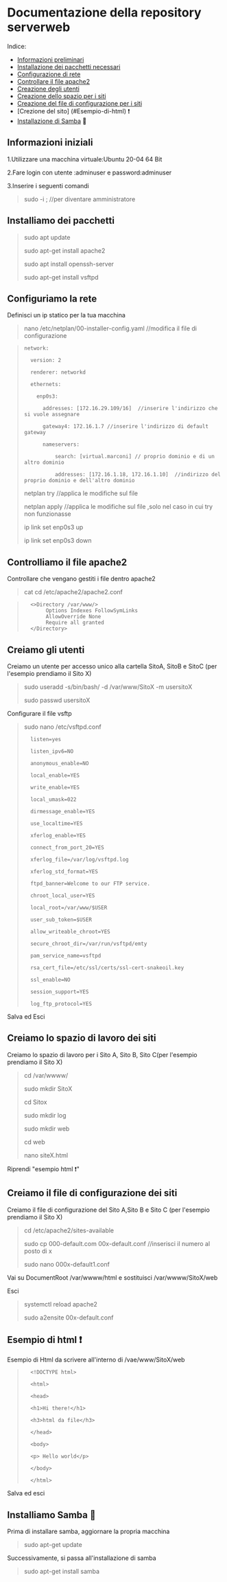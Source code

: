 
# Documentazione della repository serverweb

Indice:
 - [Informazioni preliminari](#Informazioni-iniziali)<br>
 - [Installazione dei pacchetti necessari](#Installiamo-dei-pacchetti)<br> 
 - [Configurazione di rete](#Configuriamo-la-rete)<br>
 - [Controllare il file apache2](#Controlliamo-il-file-apache2)<br>
 - [Creazione degli utenti](#Creiamo-gli-utenti)<br>
 - [Creazione dello spazio per i siti](#Creiamo-lo-spazio-di-lavoro-dei-siti)<br>
 - [Creazione del file di configurazione per i siti](#Creiamo-il-file-di-configurazione-dei-siti)<br>
 - [Crezione del sito]  (#Esempio-di-html) :exclamation: <br>
 - [Installazione di Samba](#Installiamo-Samba) :woman_dancing:
 
 ## Informazioni iniziali

1.Utilizzare una macchina virtuale:Ubuntu 20-04 64 Bit

2.Fare login con utente :adminuser e password:adminuser

3.Inserire i seguenti comandi

>sudo -i ; //per diventare amministratore

## Installiamo dei pacchetti

>sudo apt update
>
>sudo apt-get install apache2
>
>sudo apt install openssh-server
>
>sudo apt-get install vsftpd

## Configuriamo la rete

Definisci un ip statico per la tua macchina

>nano /etc/netplan/00-installer-config.yaml //modifica il file di configurazione

>
>
>     network:
>
>       version: 2
>
>       renderer: networkd
>
>       ethernets:
>
>         enp0s3:
>     
>           addresses: [172.16.29.109/16]  //inserire l'indirizzo che si vuole assegnare
>
>           gateway4: 172.16.1.7 //inserire l'indirizzo di default gateway
>
>           nameservers:
>
>               search: [virtual.marconi] // proprio dominio e di un altro dominio
>
>               addresses: [172.16.1.18, 172.16.1.10]  //indirizzo del proprio dominio e dell'altro dominio
>
>netplan try //applica le modifiche sul file
>
>netplan apply //applica le modifiche sul file ,solo nel caso in cui try non funzionasse
>
>ip link set enp0s3 up
>
>ip link set enp0s3 down

## Controlliamo il file apache2

Controllare che vengano gestiti i file dentro apache2

>cat cd /etc/apache2/apache2.conf
>

>
>       <>Directory /var/www/>
>            Options Indexes FollowSymLinks
>            AllowOverride None
>            Require all granted
>       </Directory>
>

## Creiamo gli utenti

Creiamo un utente per accesso unico alla cartella SitoA, SitoB e SitoC (per l'esempio prendiamo il Sito X)

>sudo useradd -s/bin/bash/ -d /var/www/SitoX -m usersitoX
>
> sudo passwd usersitoX
>
Configurare il file vsftp
>
>sudo nano /etc/vsftpd.conf
>
>
>       listen=yes
>
>       listen_ipv6=NO
>
>       anonymous_enable=NO
>
>       local_enable=YES
>
>       write_enable=YES
>
>       local_umask=022
>
>       dirmessage_enable=YES
>
>       use_localtime=YES
>
>       xferlog_enable=YES
>
>       connect_from_port_20=YES
>
>       xferlog_file=/var/log/vsftpd.log
>
>       xferlog_std_format=YES
>
>       ftpd_banner=Welcome to our FTP service.
>
>       chroot_local_user=YES
>
>       local_root=/var/www/$USER
>
>       user_sub_token=$USER
>
>       allow_writeable_chroot=YES
>
>       secure_chroot_dir=/var/run/vsftpd/emty
>
>       pam_service_name=vsftpd
>
>       rsa_cert_file=/etc/ssl/certs/ssl-cert-snakeoil.key
>
>       ssl_enable=NO
>
>       session_support=YES
>
>       log_ftp_protocol=YES
>
>
Salva ed Esci

## Creiamo lo spazio di lavoro dei siti

Creiamo lo spazio di lavoro per i Sito A, Sito B, Sito C(per l'esempio prendiamo il Sito X)
>cd /var/wwww/
>
>sudo mkdir SitoX
>
>cd Sitox
>
>sudo mkdir log
>
>sudo mkdir web
>
>cd web
>
>nano siteX.html
>
Riprendi "esempio html :exclamation:"

## Creiamo il file di configurazione dei siti

Creiamo il file di configurazione del Sito A,Sito B e Sito C (per l'esempio prendiamo il Sito X)
>cd /etc/apache2/sites-available
>
>sudo cp 000-default.com 00x-default.conf //inserisci il numero al posto di x
>
>sudo nano 000x-default1.conf
>
Vai su DocumentRoot /var/wwww/html e sostituisci /var/wwww/SitoX/web

Esci
>
>systemctl reload apache2
>
>sudo a2ensite 00x-default.conf
>


## Esempio di html :exclamation: 
Esempio di Html da scrivere all'interno di /vae/www/SitoX/web

>       <!DOCTYPE html>
>
>       <html>
>
>       <head>
>
>       <h1>Hi there!</h1>
>
>       <h3>html da file</h3>
>
>       </head>
>
>       <body>
>
>       <p> Hello world</p>
>
>       </body>
>
>       </html>
>
>
Salva ed esci

## Installiamo Samba :woman_dancing:

Prima di installare samba, aggiornare la propria macchina
>sudo apt-get update

Successivamente, si passa all'installazione di samba
>sudo apt-get install samba
>
